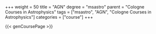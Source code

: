 +++
weight = 50
title = "AGN"
degree = "msastro"
parent = "Cologne Courses in Astrophysics"
tags = ["msastro", "AGN", "Cologne Courses in Astrophysics"]
categories = ["course"]
+++

{{< genCoursePage >}}
